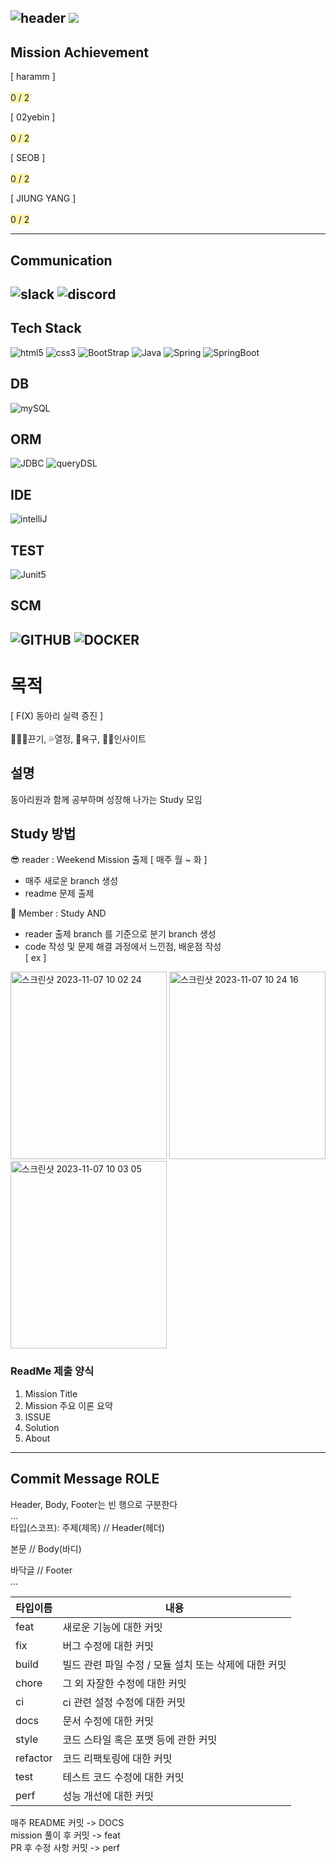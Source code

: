 ![header](https://capsule-render.vercel.app/api?type=soft&color=auto&height=150&section=header&text=BACKEND_STUDY&fontSize=90&animation=blink&align=center)
<a href="https://hits.seeyoufarm.com"><img src="https://hits.seeyoufarm.com/api/count/incr/badge.svg?url=https%3A%2F%2Fgithub.com%2FFX-STUDY%2FBE-STUDY%2Fhit-counter&count_bg=%2379C83D&title_bg=%23555555&icon=&icon_color=%23E7E7E7&title=hits&edge_flat=false"/></a>
--
## Mission Achievement

[ haramm ] <br>
<br>
<span style="background-color:#fff5b1"> 0 / 2 </span> <br>

[ 02yebin ] <br>
<br>
<span style='background-color:#fff5b1'> 0 / 2 </span> <br>

[ SEOB ] <br>
<br>
<span style='background-color:#fff5b1'> 0 / 2 </span> <br>

[ JIUNG YANG ] <br>
<br>
<span style='background-color:#fff5b1'> 0 / 2 </span> <br>

---
## Communication
![slack](https://img.shields.io/badge/Slack-4A154B?style=for-the-badge&logo=slack&logoColor=white)
![discord](https://img.shields.io/badge/Discord-7289DA?style=for-the-badge&logo=discord&logoColor=white)
--
## Tech Stack
![html5](https://img.shields.io/badge/HTML5-E34F26?style=for-the-badge&logo=html5&logoColor=white)
![css3](https://img.shields.io/badge/CSS3-1572B6?style=for-the-badge&logo=css3&logoColor=white)
![BootStrap](https://img.shields.io/badge/Bootstrap-563D7C?style=for-the-badge&logo=bootstrap&logoColor=white)
![Java](https://img.shields.io/badge/Java-ED8B00?style=for-the-badge&logo=openjdk&logoColor=white)
![Spring](https://img.shields.io/badge/Spring-6DB33F?style=for-the-badge&logo=spring&logoColor=white)
![SpringBoot](https://img.shields.io/badge/Springboot-6DB33F?style=for-the-badge&logo=SpringBoot&logoColor=white)
## DB
![mySQL](https://img.shields.io/badge/MySQL-005C84?style=for-the-badge&logo=mysql&logoColor=white)
## ORM
![JDBC](https://img.shields.io/badge/JDBC-6DB33F?style=for-the-badge&logo=JDBC&logoColor=white)
![queryDSL](https://img.shields.io/badge/queryDSL-005C84?style=for-the-badge&logo=queryDSL&logoColor=white)
## IDE
![intelliJ](https://img.shields.io/badge/IntelliJIDEA-000000?style=for-the-badge&logo=IntelliJIDEA&logoColor=white)
## TEST
![Junit5](https://img.shields.io/badge/JUnit5-25A162?style=for-the-badge&logo=JUnit5&logoColor=white)
## SCM
![GITHUB](https://img.shields.io/badge/GitHub-100000?style=for-the-badge&logo=github&logoColor=white)
![DOCKER](https://img.shields.io/badge/Docker-2496ED?style=for-the-badge&logo=Docker&logoColor=white)
--
# 목적
[ F(X) 동아리 실력 증진 ] <br><br>
🏃🏻‍♂️끈기, 💦열정, 🧡욕구, 👊🏻인사이트
## 설명
동아리원과 함께 공부하며 성장해 나가는 Study 모임
## Study 방법
😎 reader : Weekend Mission 출제 [ 매주 월 ~ 화 ]
   - 매주 새로운 branch 생성
   - readme 문제 출제<br>

🧐 Member : Study AND
   - reader 출제 branch 를 기준으로 분기 branch 생성
   - code 작성 및 문제 해결 과정에서 느낀점, 배운점 작성 <br>
   [ ex ]<br>

  <img width="250" height="300" alt="스크린샷 2023-11-07 10 02 24" src="https://github.com/FX-STUDY/BE-springBasic/assets/100909578/219410d4-18da-49c3-8b49-d875d9ea12b8">

<img width="250" height="300" alt="스크린샷 2023-11-07 10 24 16" src="https://github.com/FX-STUDY/BE-springBasic/assets/100909578/2cd2e451-17a9-4216-8671-8138f035554e">

<img width="250" height="300" alt="스크린샷 2023-11-07 10 03 05" src="https://github.com/FX-STUDY/BE-springBasic/assets/100909578/21825da1-5382-4015-a75c-5f7570e74dd9">

   
### ReadMe 제출 양식
1. Mission Title
2. Mission 주요 이론 요약
3. ISSUE
4. Solution
5. About
<hr>

## Commit Message ROLE
Header, Body, Footer는 빈 행으로 구분한다 <br>
... <br>
타입(스코프): 주제(제목) // Header(헤더) <br>

본문 // Body(바디) <br>

바닥글 // Footer <br>
... <br>

|타입이름|내용|
|------|---|
|feat|새로운 기능에 대한 커밋|
|fix|버그 수정에 대한 커밋|
|build|빌드 관련 파일 수정 / 모듈 설치 또는 삭제에 대한 커밋|
|chore|그 외 자잘한 수정에 대한 커밋|
|ci|ci 관련 설정 수정에 대한 커밋|
|docs|문서 수정에 대한 커밋|
|style|코드 스타일 혹은 포맷 등에 관한 커밋|
|refactor|코드 리팩토링에 대한 커밋|
|test|테스트 코드 수정에 대한 커밋|
|perf|성능 개선에 대한 커밋|

매주 README 커밋 -> DOCS <br>
mission 풀이 후 커밋 -> feat <br>
PR 후 수정 사항 커밋 -> perf <br>
